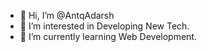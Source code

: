 - 👋 Hi, I’m @AntqAdarsh
- 👀 I’m interested in Developing New Tech.
- 🌱 I’m currently learning Web Development.


<!---
AntqAdarsh/AntqAdarsh is a ✨ special ✨ repository because its `README.md` (this file) appears on your GitHub profile.
You can click the Preview link to take a look at your changes.
--->
